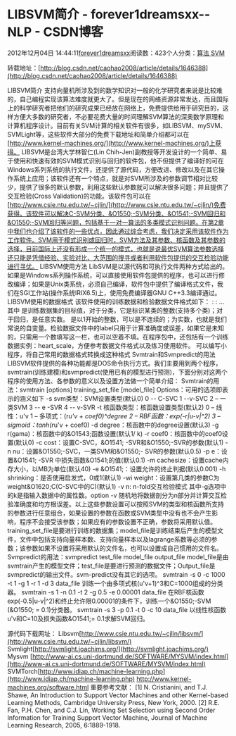 
# LIBSVM简介 - forever1dreamsxx--NLP - CSDN博客


2012年12月04日 14:44:11[forever1dreamsxx](https://me.csdn.net/forever1dreamsxx)阅读数：423个人分类：[算法																](https://blog.csdn.net/forever1dreamsxx/article/category/1226549)[SVM																](https://blog.csdn.net/forever1dreamsxx/article/category/1295874)[
							](https://blog.csdn.net/forever1dreamsxx/article/category/1226549)


转载地址：[http://blog.csdn.net/caohao2008/article/details/1646388](http://blog.csdn.net/caohao2008/article/details/1646388)

LIBSVM简介
支持向量机所涉及到的数学知识对一般的化学研究者来说是比较难的，自己编程实现该算法难度就更大了。但是现在的网络资源非常发达，而且国际上的科学研究者把他们的研究成果已经放在网络上，免费提供给用于研究目的，这样方便大多数的研究者，不必要花费大量的时间理解SVM算法的深奥数学原理和计算机程序设计。目前有关SVM计算的相关软件有很多，如LIBSVM、mySVM、SVMLight等，这些软件大部分的免费下载地址和简单介绍都可以在[http://www.kernel-machines.org/](http://www.kernel-machines.org/)上获得。
LIBSVM是台湾大学林智仁(Lin Chih-Jen)副教授等开发设计的一个简单、易于使用和快速有效的SVM模式识别与回归的软件包，他不但提供了编译好的可在Windows系列系统的执行文件，还提供了源代码，方便改进、修改以及在其它操作系统上应用；该软件还有一个特点，就是对SVM所涉及的参数调节相对比较少，提供了很多的默认参数，利用这些默认参数就可以解决很多问题；并且提供了交互检验(Cross Validation)的功能。该软件包可以在[http://www.csie.ntu.edu.tw/~cjlin/](http://www.csie.ntu.edu.tw/~cjlin/)免费获得。该软件可以解决C-SVM分类、&O1550;-SVM分类、&O1541;-SVM回归和&O1550;-SVM回归等问题，包括基于一对一算法的多类模式识别问题。在第2章中我们也介绍了该软件的一些优点，因此通过综合考虑，我们决定采用该软件作为工作软件。SVM用于模式识别或回归时，SVM方法及其参数、核函数及其参数的选择，目前国际上还没有形成一个统一的模式，也就是说最优SVM算法参数选择还只能是凭借经验、实验对比、大范围的搜寻或者利用软件包提供的交互检验功能进行寻优。
LIBSVM使用方法
LibSVM是以源代码和可执行文件两种方式给出的。如果是Windows系列操作系统，可以直接使用软件包提供的程序，也可以进行修改编译；如果是Unix类系统，必须自己编译，软件包中提供了编译格式文件，我们在SGI工作站(操作系统IRIX6.5)上，使用免费编译器GNU C++3.3编译通过。
LIBSVM使用的数据格式
该软件使用的训练数据和检验数据文件格式如下：
<label> <index1>:<value1> <index2>:<value2> ...
其中<label> 是训练数据集的目标值，对于分类，它是标识某类的整数(支持多个类)；对于回归，是任意实数。<index> 是以1开始的整数，可以是不连续的；<value>为实数，也就是我们常说的自变量。检验数据文件中的label只用于计算准确度或误差，如果它是未知的，只需用一个数填写这一栏，也可以空着不填。在程序包中，还包括有一个训练数据实例：heart_scale，方便参考数据文件格式以及练习使用软件。
可以编写小程序，将自己常用的数据格式转换成这种格式
Svmtrain和Svmpredict的用法
LIBSVM软件提供的各种功能都是DOS命令执行方式。我们主要用到两个程序，svmtrain(训练建模)和svmpredict(使用已有的模型进行预测)，下面分别对这两个程序的使用方法、各参数的意义以及设置方法做一个简单介绍：
Svmtrain的用法：svmtrain [options] training_set_file [model_file]
Options：可用的选项即表示的涵义如下
-s svm类型：SVM设置类型(默认0)
0 -- C-SVC
1 --v-SVC
2 – 一类SVM
3 -- e -SVR
4 -- v-SVR
-t 核函数类型：核函数设置类型(默认2)
0 – 线性：u'v
1 – 多项式：(r*u'v + coef0)^degree
2 – RBF函数：exp(-r|u-v|^2)
3 –sigmoid：tanh(r*u'v + coef0)
-d degree：核函数中的degree设置(默认3)
-g r(gama)：核函数中的&O1543;函数设置(默认1/ k)
-r coef0：核函数中的coef0设置(默认0)
-c cost：设置C-SVC，&O1541; -SVR和&O1550;-SVR的参数(默认1)
-n nu：设置&O1550;-SVC，一类SVM和&O1550;- SVR的参数(默认0.5)
-p e：设置&O1541; -SVR 中损失函数&O1541;的值(默认0.1)
-m cachesize：设置cache内存大小，以MB为单位(默认40)
-e &O1541;：设置允许的终止判据(默认0.001)
-h shrinking：是否使用启发式，0或1(默认1)
-wi weight：设置第几类的参数C为weight&O1620;C(C-SVC中的C)(默认1)
-v n: n-fold交互检验模式
其中-g选项中的k是指输入数据中的属性数。option -v 随机地将数据剖分为n部分并计算交互检验准确度和均方根误差。以上这些参数设置可以按照SVM的类型和核函数所支持的参数进行任意组合，如果设置的参数在函数或SVM类型中没有也不会产生影响，程序不会接受该参数；如果应有的参数设置不正确，参数将采用默认值。training_set_file是要进行训练的数据集；model_file是训练结束后产生的模型文件，文件中包括支持向量样本数、支持向量样本以及lagrange系数等必须的参数；该参数如果不设置将采用默认的文件名，也可以设置成自己惯用的文件名。
Svmpredict的用法：svmpredict test_file model_file output_file
model_file是由svmtrain产生的模型文件；test_file是要进行预测的数据文件；Output_file是svmpredict的输出文件。svm-predict没有其它的选项。
svmtrain -s 0 -c 1000 -t 1 -g 1 -r 1 -d 3 data_file
训练一个由多项式核(u'v+1)^3和C=1000组成的分类器。
svmtrain -s 1 -n 0.1 -t 2 -g 0.5 -e 0.00001 data_file
在RBF核函数exp(-0.5|u-v|^2)和终止允许限0.00001的条件下，训练一个&O1550;-SVM (&O1550; = 0.1)分类器。
svmtrain -s 3 -p 0.1 -t 0 -c 10 data_file
以线性核函数u'v和C=10及损失函数&O1541;= 0.1求解SVM回归。

源代码下载网址：
Libsvm[http://www.csie.ntu.edu.tw/~cjlin/libsvm/](http://www.csie.ntu.edu.tw/~cjlin/libsvm/)
Svmlight[http://svmlight.joachims.org/](http://svmlight.joachims.org/)
Mysvm
[http://www-ai.cs.uni-dortmund.de/SOFTWARE/MYSVM/index.html](http://www-ai.cs.uni-dortmund.de/SOFTWARE/MYSVM/index.html)
SVMTorch[http://www.idiap.ch/machine-learning.php](http://www.idiap.ch/machine-learning.php)
http://www.kernel-machines.org/software.html
重要参考文献：
[1] N. Cristianini, and T.J. Shawe, An Introduction to Support Vector Machines and other Kernel-based Learning Methods, Cambridge University Press, New York, 2000.
[2] R.E. Fan, P.H. Chen, and C.J. Lin, Working Set Selection using Second Order Information for Training Support Vector Machine, Journal of Machine Learning Research, 2005, 6:1889-1918.

